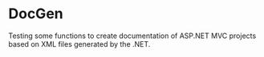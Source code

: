 # DocGen
Testing some functions to create documentation of ASP.NET MVC projects based on XML files generated by the .NET.
